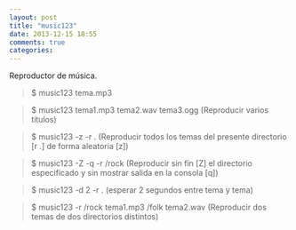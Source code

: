 ```yaml
---
layout: post
title: "music123"
date: 2013-12-15 18:55
comments: true
categories: 
---
```

Reproductor de música.

>$ music123 tema.mp3

>$ music123 tema1.mp3 tema2.wav tema3.ogg (Reproducir varios títulos)

>$ music123 -z -r . (Reproducir todos los temas del presente directorio [r .] de forma aleatoria [z])

>$ music123 -Z -q -r /rock (Reproducir sin fin [Z] el directorio especificado y sin mostrar salida en la consola [q])

>$ music123 -d 2 -r . (esperar 2 segundos entre tema y tema)

>$ music123 -r /rock tema1.mp3 /folk tema2.wav (Reproducir dos temas de dos directorios distintos)

